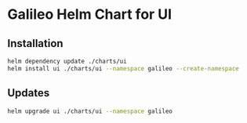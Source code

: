# Galileo Helm Chart for UI

## Installation

```bash
helm dependency update ./charts/ui
helm install ui ./charts/ui --namespace galileo --create-namespace
```

## Updates

```bash
helm upgrade ui ./charts/ui --namespace galileo
```
